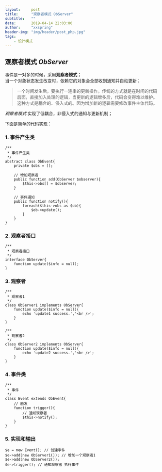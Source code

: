 ```yaml
---
layout:     post
title:      "观察者模式 ObServer"
subtitle:   ""
date:       2019-04-14 22:03:00
author:     "xxspring"
header-img: "img/header/post_php.jpg"
tags:
    - 设计模式
---
```



## 观察者模式 *ObServer*

事件是一对多的时候，采用**观察者模式**；  
当一个对象状态发生改变时，依赖它的对象会全部收到通知并自动更新；  

> 一个时间发生后，要执行一连串的更新操作。传统的方式就是在时间的代码后面，直接加入处理的逻辑，当更新的逻辑增多后，代码会变得难以维护。这种方式是耦合的、侵入式的。因为增加新的逻辑需要修改事件主体代码。  

*观察者模式* 实现了低耦合，非侵入式的通知与更新机制；

下面是简单的代码实现：

### 1. 事件产生类

```
/**
 * 事件产生类
 */
abstract class ObEvent{
    private $obs = [];

    // 增加观察者
    public function add(ObServer $observer){
        $this->obs[] = $observer;
    }

    // 事件通知
    public function notify(){
        foreach($this->obs as $ob){
            $ob->update();
        }
    }
}
```

### 2. 观察者接口

```
/**
 * 观察者接口
 */
interface ObServer{
    function update($info = null);
}
```

### 3. 观察者

```
/**
 * 观察者1
 */
class ObServer1 implements ObServer{
    function update($info = null){
        echo 'update1 success.','<br />';
    }
}

/**
 * 观察者2
 */
class ObServer2 implements ObServer{
    function update($info = null){
        echo 'update2 success.','<br />';
    }
}
```

### 4. 事件类

```
/**
 * 事件
 */
class Event extends ObEvent{
    // 触发
    function trigger(){
        // 通知观察者
        $this->notify();
    }
}
```

### 5. 实现和输出

```
$e = new Event(); // 创建事件
$e->add(new ObServer1()); // 增加一个观察者1
$e->add(new ObServer2());
$e->trigger(); // 通知观察者 执行事件
```
